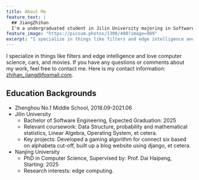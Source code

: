 ```yaml
---
title: About Me
feature_text: |
  ## JiangZhihan
  I'm a undergraduated student in Jilin University majoring in Software Engineering, and will start my PhD life in Nanjing University.
feature_image: "https://picsum.photos/1300/400?image=989"
excerpt: "I specialize in things like filters and edge intelligence and love computer science, cars, and movies. If you have any questions or comments about my work, feel free to contact me. Here is my contact information: zhihan_jiang@foxmail.com."
---
```


I specialize in things like filters and edge intelligence and love computer science, cars, and movies. If you have any questions or comments about my work, feel free to contact me. Here is my contact information: zhihan_jiang@foxmail.com.

## Education Backgrounds

- Zhenghou No.1 Middle School, 2018.09-2021.06
- Jilin University
  - Bachelor of Software Engineering, Expected Graduation: 2025
  - Relevant coursework: Data Structure, probability and mathematical statistics, Linear Algebra, Operating System, et cetera.
  - Key projects: Developed a gaming algorithm for connect six based on alphabeta cut-off, built up a blog website using django, et cetera.
- Nanjing University
  - PhD in Computer Science, Supervised by: Prof. Dai Haipeng, Starting: 2025
  - Research interests: edge computing.

